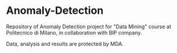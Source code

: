 # Anomaly-Detection
Repository of Anomaly Detection project for "Data Mining" course at Politecnico di Milano, in collaboration with BIP company.

Data, analysis and results are protected by MDA. 
